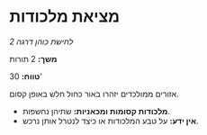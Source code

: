 # מציאת מלכודות

*לחישת כוהן דרגה 2*

**משך:** 2 תורות

**טווח:** 30’

אזורים ממולכדים יזהרו באור כחול חלש באופן קסום.

- **מלכודות קסומות ומכאניות:** שתיהן נחשפות.
- **אין ידע:** על טבע המלכודות או כיצד לנטרל אותן נרכש.